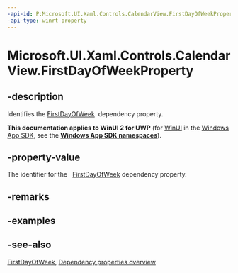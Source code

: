 ```yaml
---
-api-id: P:Microsoft.UI.Xaml.Controls.CalendarView.FirstDayOfWeekProperty
-api-type: winrt property
---
```


<!-- Property syntax
public Windows.UI.Xaml.DependencyProperty FirstDayOfWeekProperty { get; }
-->

# Microsoft.UI.Xaml.Controls.CalendarView.FirstDayOfWeekProperty

## -description
Identifies the [FirstDayOfWeek](calendarview_firstdayofweek.md)  dependency property.

**This documentation applies to WinUI 2 for UWP** (for [WinUI](/windows/apps/winui/winui3/) in the [Windows App SDK](/windows/apps/windows-app-sdk/), see the **[Windows App SDK namespaces](/windows/windows-app-sdk/api/winrt/)**).

## -property-value
The identifier for the   [FirstDayOfWeek](calendarview_firstdayofweek.md) dependency property.

## -remarks

## -examples

## -see-also
[FirstDayOfWeek](calendarview_firstdayofweek.md), [Dependency properties overview](/windows/uwp/xaml-platform/dependency-properties-overview)
